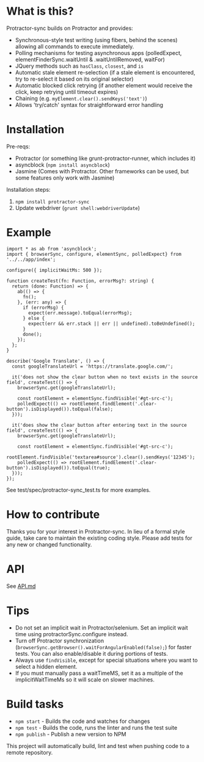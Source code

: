 # What is this?

Protractor-sync builds on Protractor and provides:

* Synchronous-style test writing (using fibers, behind the scenes) allowing all commands to execute immediately.
* Polling mechanisms for testing asynchronous apps (polledExpect, elementFinderSync.waitUntil & .waitUntilRemoved, waitFor)
* JQuery methods such as `hasClass`, `closest`, and `is`
* Automatic stale element re-selection (if a stale element is encountered, try to re-select it based on its original selector)
* Automatic blocked click retrying (if another element would receive the click, keep retrying until timeout expires)
* Chaining (e.g. `myElement.clear().sendKeys('text')`)
* Allows 'try/catch' syntax for straightforward error handling

# Installation

Pre-reqs:

* Protractor (or something like grunt-protractor-runner, which includes it)
* asyncblock (`npm install asyncblock`)
* Jasmine (Comes with Protractor. Other frameworks can be used, but some features only work with Jasmine)

Installation steps:

1. `npm install protractor-sync`
1. Update webdriver (`grunt shell:webdriverUpdate`)

# Example

```
import * as ab from 'asyncblock';
import { browserSync, configure, elementSync, polledExpect} from '../../app/index';

configure({ implicitWaitMs: 500 });

function createTest(fn: Function, errorMsg?: string) {
  return (done: Function) => {
    ab(() => {
      fn();
    }, (err: any) => {
      if (errorMsg) {
        expect(err.message).toEqual(errorMsg);
      } else {
        expect(err && err.stack || err || undefined).toBeUndefined();
      }
      done();
    });
  };
}

describe('Google Translate', () => {
  const googleTranslateUrl = 'https://translate.google.com/';

  it('does not show the clear button when no text exists in the source field', createTest(() => {
    browserSync.get(googleTranslateUrl);

    const rootElement = elementSync.findVisible('#gt-src-c');
    polledExpect(() => rootElement.findElement('.clear-button').isDisplayed()).toEqual(false);
  }));

  it('does show the clear button after entering text in the source field', createTest(() => {
    browserSync.get(googleTranslateUrl);

    const rootElement = elementSync.findVisible('#gt-src-c');
    rootElement.findVisible('textarea#source').clear().sendKeys('12345');
    polledExpect(() => rootElement.findElement('.clear-button').isDisplayed()).toEqual(true);
  }));
});
```

See test/spec/protractor-sync_test.ts for more examples.

# How to contribute
 
Thanks you for your interest in Protractor-sync.  In lieu of a formal style guide, take care to maintain the existing coding style. Please add tests for any new or changed functionality.

# API

See [API.md](API.md)

# Tips

* Do not set an implicit wait in Protractor/selenium. Set an implicit wait time using protractorSync.configure instead.
* Turn off Protractor synchronization (`browserSync.getBrowser().waitForAngularEnabled(false);`) for faster tests. You can also enable/disable it during portions of tests.
* Always use `findVisible`, except for special situations where you want to select a hidden element.
* If you must manually pass a waitTimeMS, set it as a multiple of the implicitWaitTimeMs so it will scale on slower machines.

# Build tasks

* `npm start` - Builds the code and watches for changes
* `npm test` - Builds the code, runs the linter and runs the test suite
* `npm publish` - Publish a new version to NPM

This project will automatically build, lint and test when pushing code to a remote repository.